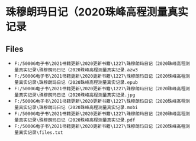 # 珠穆朗玛日记（2020珠峰高程测量真实记录

## Files

- `F:/5000G电子书\2021书籍更新\2020更新书籍\1227\珠穆朗玛日记（2020珠峰高程测量真实记录\珠穆朗玛日记（2020珠峰高程测量真实记录.azw3`
- `F:/5000G电子书\2021书籍更新\2020更新书籍\1227\珠穆朗玛日记（2020珠峰高程测量真实记录\珠穆朗玛日记（2020珠峰高程测量真实记录.epub`
- `F:/5000G电子书\2021书籍更新\2020更新书籍\1227\珠穆朗玛日记（2020珠峰高程测量真实记录\珠穆朗玛日记（2020珠峰高程测量真实记录.jpg`
- `F:/5000G电子书\2021书籍更新\2020更新书籍\1227\珠穆朗玛日记（2020珠峰高程测量真实记录\珠穆朗玛日记（2020珠峰高程测量真实记录.mobi`
- `F:/5000G电子书\2021书籍更新\2020更新书籍\1227\珠穆朗玛日记（2020珠峰高程测量真实记录\珠穆朗玛日记（2020珠峰高程测量真实记录.pdf`
- `F:/5000G电子书\2021书籍更新\2020更新书籍\1227\珠穆朗玛日记（2020珠峰高程测量真实记录\files.txt`
